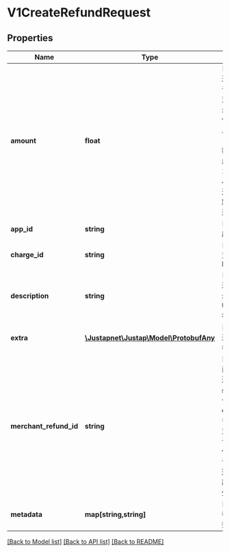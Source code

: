 # V1CreateRefundRequest

## Properties
Name | Type | Description | Notes
------------ | ------------- | ------------- | -------------
**amount** | **float** | [OPTIONAL] 退款金额大于 0, 单位为对应币种的最小货币单位，例如：人民币为分（如退款金额为 1 元，此处请填 100）。必须小于等于可退款金额，默认为全额退款。 | [optional] 
**app_id** | **string** | [REQUIRED] 应用 id | [optional] 
**charge_id** | **string** | [REQUIRED] 支付 Charge Id | [optional] 
**description** | **string** | [REQUIRED] 退款原因，最多 255 个 Unicode 字符。 | [optional] 
**extra** | [**\Justapnet\Justap\Model\ProtobufAny**](ProtobufAny.md) | [OPTIONAL] 退款 extra 参数。 | [optional] 
**merchant_refund_id** | **string** | [REQUIRED] 商户系统的退款单号，必须保证唯一。由于 charge 支持多次退款，对于失败重试动作确保使用相同的订单号，以避免重复退款造成损失。 | [optional] 
**metadata** | **map[string,string]** | [OPTIONAL] 参考元数据。 | [optional] 

[[Back to Model list]](../README.md#documentation-for-models) [[Back to API list]](../README.md#documentation-for-api-endpoints) [[Back to README]](../README.md)


